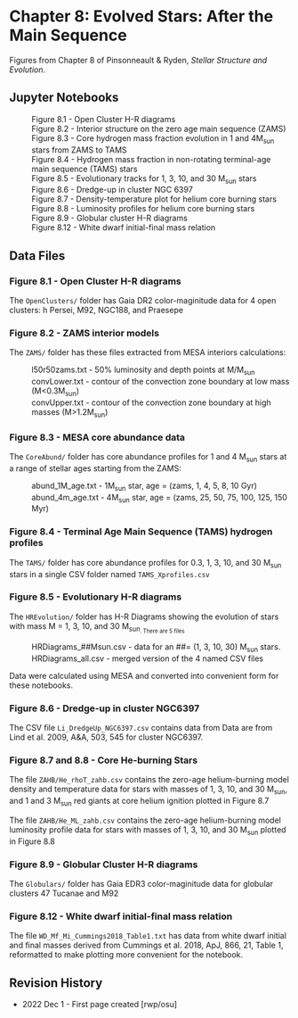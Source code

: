 # Chapter 8: Evolved Stars: After the Main Sequence

Figures from Chapter 8 of Pinsonneault & Ryden, *Stellar Structure and Evolution*.

## Jupyter Notebooks
<dl>
  <dd>Figure 8.1 - Open Cluster H-R diagrams
  <dd>Figure 8.2 - Interior structure on the zero age main sequence (ZAMS)
  <dd>Figure 8.3 - Core hydrogen mass fraction evolution in 1 and 4M<sub>sun</sub> stars from ZAMS to TAMS
  <dd>Figure 8.4 - Hydrogen mass fraction in non-rotating terminal-age main sequence (TAMS) stars
  <dd>Figure 8.5 - Evolutionary tracks for 1, 3, 10, and 30 M<sub>sun</sub> stars
  <dd>Figure 8.6 - Dredge-up in cluster NGC 6397
  <dd>Figure 8.7 - Density-temperature plot for helium core burning stars
  <dd>Figure 8.8 - Luminosity profiles for helium core burning stars
  <dd>Figure 8.9 - Globular cluster H-R diagrams
  <dd>Figure 8.12 - White dwarf initial-final mass relation
</dl>

## Data Files

### Figure 8.1 - Open Cluster H-R diagrams

The `OpenClusters/` folder has Gaia DR2 color-maginitude data for 4 open clusters: h Persei, M92, NGC188, and Praesepe

### Figure 8.2 - ZAMS interior models 

The `ZAMS/` folder has these files extracted from MESA interiors calculations:
<dl>
  <dd>l50r50zams.txt - 50% luminosity and depth points at M/M<sub>sun</sub>
  <dd>convLower.txt - contour of the convection zone boundary at low mass (M<0.3M<sub>sun</sub>)
  <dd>convUpper.txt - contour of the convection zone boundary at high masses (M>1.2M<sub>sun</sub>)
</dl>

### Figure 8.3 - MESA core abundance data

The `CoreAbund/` folder has core abundance profiles for 1 and 4 M<sub>sun</sub> stars at a range
of stellar ages starting from the ZAMS:
<dl>
  <dd>abund_1M_age.txt - 1M<sub>sun</sub> star, age = (zams, 1, 4, 5, 8, 10 Gyr)
  <dd>abund_4m_age.txt - 4M<sub>sun</sub> star, age = (zams, 25, 50, 75, 100, 125, 150 Myr)
</dl>

### Figure 8.4 - Terminal Age Main Sequence (TAMS) hydrogen profiles

The `TAMS/` folder has core abundance profiles for 0.3, 1, 3, 10, and 30 M<sub>sun</sub> stars in a single CSV folder named `TAMS_Xprofiles.csv`

### Figure 8.5 - Evolutionary H-R diagrams

The `HREvolution/` folder has H-R Diagrams showing the evolution of stars with mass M = 1, 3, 10, and 30 M<sub>sun<sub>.  There are 5 files
<dl>
<dd>HRDiagrams_##Msun.csv - data for an ##= (1, 3, 10, 30) M<sub>sun</sub> stars.
<dd>HRDiagrams_all.csv - merged version of the 4 named CSV files
</dl>
Data were calculated using MESA and converted into convenient form for these notebooks.

### Figure 8.6 - Dredge-up in cluster NGC6397

The CSV file `Li_DredgeUp_NGC6397.csv` contains data from Data are from Lind et al. 2009, A&A, 503, 545 for cluster NGC6397.

### Figure 8.7 and 8.8 - Core He-burning Stars

The file `ZAHB/He_rhoT_zahb.csv` contains the zero-age helium-burning model density and temperature data for stars with masses of 1, 3, 10, and 30 M<sub>sun</sub>,
and 1 and 3 M<sub>sun</sub> red giants at core helium ignition plotted in Figure 8.7

The file `ZAHB/He_ML_zahb.csv` contains the zero-age helium-burning model luminosity profile data for stars with masses of 1, 3, 10, and 30 M<sub>sun</sub> plotted in
Figure 8.8

### Figure 8.9 - Globular Cluster H-R diagrams

The `Globulars/` folder has Gaia EDR3 color-maginitude data for globular clusters 47 Tucanae and M92

### Figure 8.12 - White dwarf initial-final mass relation

The file `WD_Mf_Mi_Cummings2018_Table1.txt` has data from white dwarf initial and final masses derived from Cummings et al. 2018, ApJ, 866, 21, Table 1, reformatted
to make plotting more convenient for the notebook.

## Revision History

 * 2022 Dec 1 - First page created [rwp/osu]
